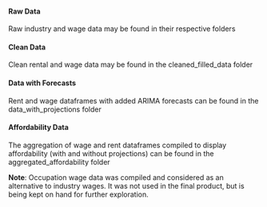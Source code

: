 #### Raw Data  

Raw industry and wage data may be found in their respective folders  

#### Clean Data  

Clean rental and wage data may be found in the cleaned_filled_data folder  

#### Data with Forecasts  

Rent and wage dataframes with added ARIMA forecasts can be found in the data_with_projections folder  

#### Affordability Data  

The aggregation of wage and rent dataframes compiled to display affordability
(with and without projections) can be found in the aggregated_affordability folder  

**Note**: Occupation wage data was compiled and considered as an alternative to industry wages. It was not used in the final product, but is being kept on hand for further exploration.

